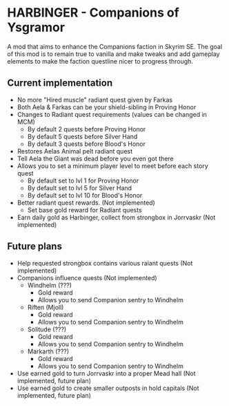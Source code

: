 # HARBINGER - Companions of Ysgramor

A mod that aims to enhance the Companions faction in Skyrim SE. The goal of this mod is to remain true to vanilla and make tweaks and add gameplay elements to make the faction questline nicer to progress through.

## Current implementation

- No more "Hired muscle" radiant quest given by Farkas
- Both Aela & Farkas can be your shield-sibling in Proving Honor
- Changes to Radiant quest requirements (values can be changed in MCM)
    - By default 2 quests before Proving Honor
    - By default 5 quests before Silver Hand
    - By default 3 quests before Blood's Honor
- Restores Aelas Animal pelt radiant quest
- Tell Aela the Giant was dead before you even got there
- Allows you to set a minimum player level to meet before each story quest
    - By default set to lvl 1 for Proving Honor
    - By default set to lvl 5 for Silver Hand
    - By default set to lvl 10 for Blood's Honor
- Better radiant quest rewards. (Not implemented)
    - Set base gold reward for Radiant quests
- Earn daily gold as Harbinger, collect from strongbox in Jorrvaskr (Not implemented)

## Future plans

- Help requested strongbox contains various raiant quests (Not implemented)
- Companions influence quests (Not implemented)
    - Windhelm (???)
        - Gold reward
        - Allows you to send Companion sentry to Windhelm
    - Riften (Mjoll)
         - Gold reward
        - Allows you to send Companion sentry to Windhelm
    - Solitude (???)
        - Gold reward
        - Allows you to send Companion sentry to Windhelm
    - Markarth (???)
        - Gold reward
        - Allows you to send Companion sentry to Windhelm
- Use earned gold to turn Jorrvaskr into a proper Mead hall (Not implemented, future plan)
- Use earned gold to create smaller outposts in hold capitals (Not implemented, future plan)
